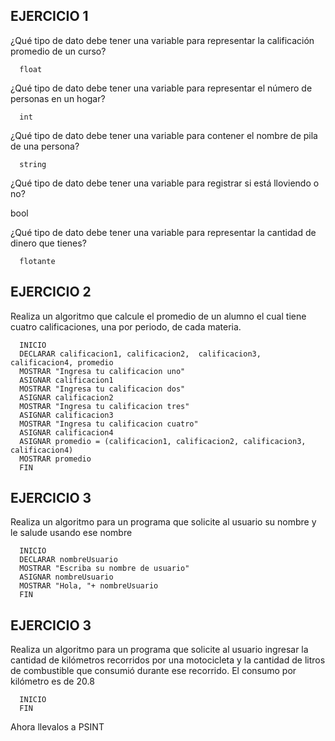 ## EJERCICIO 1

¿Qué tipo de dato debe tener una variable para representar la calificación promedio de un
curso?

      float

¿Qué tipo de dato debe tener una variable para representar el número de personas en un
hogar?

      int

¿Qué tipo de dato debe tener una variable para contener el nombre de pila de una persona?

      string

¿Qué tipo de dato debe tener una variable para registrar si está lloviendo o no?

   bool

¿Qué tipo de dato debe tener una variable para representar la cantidad de dinero que
tienes?

      flotante
      
## EJERCICIO 2

Realiza un algoritmo que calcule el promedio de un alumno el cual tiene cuatro calificaciones, una por periodo, de cada materia.

      INICIO 
      DECLARAR calificacion1, calificacion2,  calificacion3,  calificacion4, promedio
      MOSTRAR "Ingresa tu calificacion uno"
      ASIGNAR calificacion1
      MOSTRAR "Ingresa tu calificacion dos"
      ASIGNAR calificacion2      
      MOSTRAR "Ingresa tu calificacion tres"
      ASIGNAR calificacion3
      MOSTRAR "Ingresa tu calificacion cuatro"
      ASIGNAR calificacion4
      ASIGNAR promedio = (calificacion1, calificacion2, calificacion3, calificacion4)
      MOSTRAR promedio
      FIN
      
## EJERCICIO 3

Realiza un algoritmo para un programa que solicite al usuario su nombre y le salude usando ese nombre

      INICIO
      DECLARAR nombreUsuario
      MOSTRAR "Escriba su nombre de usuario"
      ASIGNAR nombreUsuario
      MOSTRAR "Hola, "+ nombreUsuario
      FIN

## EJERCICIO 3

Realiza un algoritmo para  un programa que solicite al usuario ingresar la cantidad de kilómetros recorridos por una motocicleta y la cantidad de litros de combustible que consumió durante ese recorrido. El consumo por kilómetro es de 20.8

      INICIO
      FIN

Ahora llevalos a PSINT
